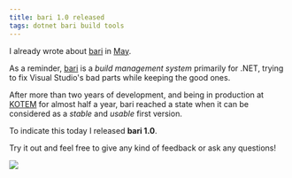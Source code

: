 ```yaml
---
title: bari 1.0 released
tags: dotnet bari build tools
---
```

I already wrote about [bari](http://vigoo.github.io/bari) in [May](http://vigoo.github.io/2014/05/16/introducing-bari.html).

As a reminder, [bari](http://vigoo.github.io/bari) is a *build management system* primarily for .NET, trying to fix Visual Studio's bad parts while keeping the good ones.

After more than two years of development, and being in production at [KOTEM](http://www.kotem.com/) for almost half a year, bari reached a state when it can be considered as a *stable* and *usable* first version.

To indicate this today I released **bari 1.0**.

Try it out and feel free to give any kind of feedback or ask any questions!

![](http://vigoo.github.io/bari/img/barilogo-small.png)
